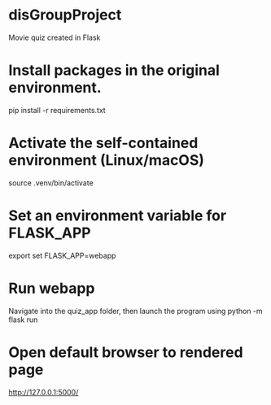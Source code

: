 # disGroupProject
Movie quiz created in Flask

# Install packages in the original environment.
pip install -r requirements.txt

# Activate the self-contained environment (Linux/macOS)
source .venv/bin/activate

# Set an environment variable for FLASK_APP
export set FLASK_APP=webapp

# Run webapp
Navigate into the quiz_app folder, then launch the program using
python -m flask run

# Open default browser to rendered page
http://127.0.0.1:5000/

